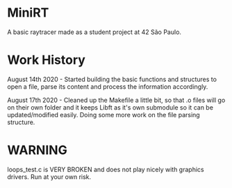 # MiniRT
A basic raytracer made as a student project at 42 São Paulo.

# Work History

August 14th 2020 - Started building the basic functions and structures to open a file, parse its content and process the information accordingly.

August 17th 2020 - Cleaned up the Makefile a little bit, so that .o files will go on their own folder and it keeps Libft as it's own submodule so it can be updated/modified easily. Doing some more work on the file parsing structure.

# WARNING

loops_test.c is VERY BROKEN and does not play nicely with graphics drivers. Run at your own risk.
